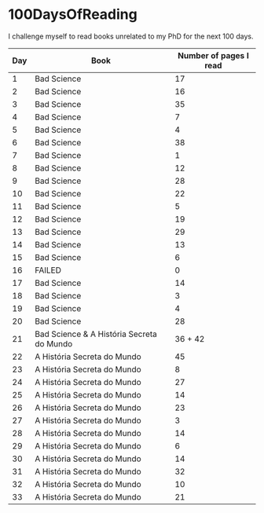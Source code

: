 # 100DaysOfReading

I challenge myself to read books unrelated to my PhD for the next 100 days. 

| Day | Book | Number of pages I read | 
|---|-------------|----|
| 1 | Bad Science | 17 |
| 2 | Bad Science | 16 |
| 3 | Bad Science | 35 |
| 4 | Bad Science | 7  |
| 5 | Bad Science | 4  |
| 6 | Bad Science | 38 |
| 7 | Bad Science | 1  |
| 8 | Bad Science | 12 |
| 9 | Bad Science | 28 |
|10 | Bad Science | 22 |
|11 | Bad Science | 5  |
|12 | Bad Science | 19 |
|13 | Bad Science | 29 |
|14 | Bad Science | 13 |
|15 | Bad Science | 6  |
|16 | FAILED      | 0  |
|17 | Bad Science | 14 |
|18 | Bad Science | 3  |
|19 | Bad Science | 4  |
|20 | Bad Science | 28 |
|21 | Bad Science & A História Secreta do Mundo | 36 + 42 |
|22 | A História Secreta do Mundo | 45 |
|23 | A História Secreta do Mundo | 8  |
|24 | A História Secreta do Mundo | 27 |
|25 | A História Secreta do Mundo | 14 |
|26 | A História Secreta do Mundo | 23 |
|27 | A História Secreta do Mundo | 3  |
|28 | A História Secreta do Mundo | 14 |
|29 | A História Secreta do Mundo | 6  |
|30 | A História Secreta do Mundo | 14 |
|31 | A História Secreta do Mundo | 32 |
|32 | A História Secreta do Mundo | 10 |
|33 | A História Secreta do Mundo | 21 |










